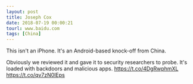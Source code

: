 ```yaml
---
layout: post
title: Joseph Cox
date: 2018-07-19 00:00:21
tourl: www.baidu.com
tags: [China]
---
```

This isn't an iPhone. It's an Android-based knock-off from China.

Obviously we reviewed it and gave it to security researchers to probe. It's loaded with backdoors and malicious apps. 
https://t.co/4DgRwphmXL https://t.co/qv7zN0IEps